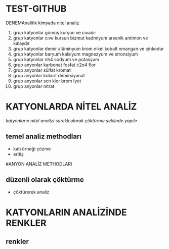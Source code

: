 # TEST-GITHUB
DENEMAnalitik kimyada nitel analiz
1. grup katyonlar gümüş kurşun ve cıvadır
2. grup katyonlar cıve kursun bizmut kadmiyum arsenik antimon ve kalaydır
3. grup katyonlar demir alüminyum krom nikel kobalt nmangan ve çinkodur
4. grup katyonlar baryum kalsiyum magnezyum ve stronsiyum
5. grup katyonlar nh4 sodyum ve potasyum
1. grup anyonlar karbonat fosfat c2o4 flor
2. grup anyonlar sülfat kromat
3. grup anyonlar kükürt demirsiyanat
4. grup anyonlar scn klor brom Iyot
5. grup anyonlar nitrat

# KATYONLARDA NİTEL ANALİZ

*katyonların nitel analizi sürekli olarak çöktürme şeklinde yapılır*

## temel analiz methodları

* katı örneği çözme
* eritiş

#ANYON ANALİZ METHODLARI

## düzenli olarak çöktürme

* çöktürerek analiz

# KATYONLARIN ANALİZİNDE RENKLER

## renkler

